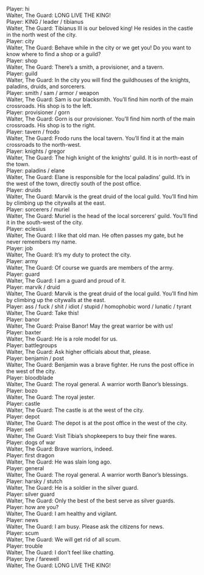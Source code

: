 Player: hi  
Walter, The Guard: LONG LIVE THE KING!  
Player: KING / leader / tibianus  
Walter, The Guard: Tibianus III is our beloved king! He resides in the castle in the north west of the city.  
Player: city  
Walter, The Guard: Behave while in the city or we get you! Do you want to know where to find a shop or a guild?  
Player: shop  
Walter, The Guard: There’s a smith, a provisioner, and a tavern.  
Player: guild  
Walter, The Guard: In the city you will find the guildhouses of the knights, paladins, druids, and sorcerers.  
Player: smith / sam / armor / weapon  
Walter, The Guard: Sam is our blacksmith. You’ll find him north of the main crossroads. His shop is to the left.  
Player: provisioner / gorn  
Walter, The Guard: Gorn is our provisioner. You’ll find him north of the main crossroads. His shop is to the right.  
Player: tavern / frodo  
Walter, The Guard: Frodo runs the local tavern. You’ll find it at the main crossroads to the north-west.  
Player: knights / gregor  
Walter, The Guard: The high knight of the knights’ guild. It is in north-east of the town.  
Player: paladins / elane  
Walter, The Guard: Elane is responsible for the local paladins’ guild. It’s in the west of the town, directly south of the post office.  
Player: druids  
Walter, The Guard: Marvik is the great druid of the local guild. You’ll find him by climbing up the citywalls at the east.  
Player: sorcerers / muriel  
Walter, The Guard: Muriel is the head of the local sorcerers’ guild. You’ll find it in the south-west of the city.  
Player: eclesius  
Walter, The Guard: I like that old man. He often passes my gate, but he never remembers my name.  
Player: job  
Walter, The Guard: It’s my duty to protect the city.  
Player: army  
Walter, The Guard: Of course we guards are members of the army.  
Player: guard  
Walter, The Guard: I am a guard and proud of it.  
Player: marvik / druid  
Walter, The Guard: Marvik is the great druid of the local guild. You’ll find him by climbing up the citywalls at the east.  
Player: ass / fuck / shit / idiot / stupid / homophobic word / lunatic / tyrant  
Walter, The Guard: Take this!  
Player: banor  
Walter, The Guard: Praise Banor! May the great warrior be with us!  
Player: baxter  
Walter, The Guard: He is a role model for us.  
Player: battlegroups  
Walter, The Guard: Ask higher officials about that, please.  
Player: benjamin / post  
Walter, The Guard: Benjamin was a brave fighter. He runs the post office in the west of the city.  
Player: bloodblade  
Walter, The Guard: The royal general. A warrior worth Banor’s blessings.  
Player: bozo  
Walter, The Guard: The royal jester.  
Player: castle  
Walter, The Guard: The castle is at the west of the city.  
Player: depot  
Walter, The Guard: The depot is at the post office in the west of the city.  
Player: sell  
Walter, The Guard: Visit Tibia’s shopkeepers to buy their fine wares.  
Player: dogs of war  
Walter, The Guard: Brave warriors, indeed.  
Player: first dragon  
Walter, The Guard: He was slain long ago.  
Player: general  
Walter, The Guard: The royal general. A warrior worth Banor’s blessings.  
Player: harsky / stutch  
Walter, The Guard: He is a soldier in the silver guard.  
Player: silver guard  
Walter, The Guard: Only the best of the best serve as silver guards.  
Player: how are you?  
Walter, The Guard: I am healthy and vigilant.  
Player: news  
Walter, The Guard: I am busy. Please ask the citizens for news.  
Player: scum  
Walter, The Guard: We will get rid of all scum.  
Player: trouble  
Walter, The Guard: I don’t feel like chatting.  
Player: bye / farewell  
Walter, The Guard: LONG LIVE THE KING!  
